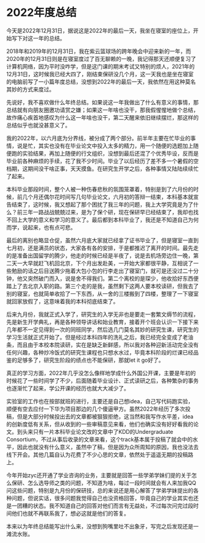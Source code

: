 # 2022年度总结

今天是2022年12月31日，据说这是2022年的最后一天，我坐在寝室的座位上，开始写下对这一年的总结。

2018年和2019年的12月31日，我在紫云篮球场的跨年晚会中迎来新的一年，而2020年的12月31日则是在寝室度过了百无聊赖的一晚，我记得那天还顺便复习了计算机网络，因为平时没咋学，但是这门课的期末考试又特别的烦人，2021年的12月31日，这时候我已经大四了，刚结束保研没几个月，这一天我也是坐在寝室的电脑前写了一小篇年度总结，没想到2022年的最后一天，我依然在用这种莫名其妙的方式来度过。

先说好，我不喜欢做什么年终总结。如果说这一年我做出了什么有意义的事情，那总结就有向朋友圈邀功请赏之嫌；如果这一年啥也没干，那我假惺惺地做个总结，故作痛心疾首地感叹为什么这一年啥也没干，第二天醒来依旧继续摆烂，那这样的总结似乎也就没甚意义了。

我的2022年，以六月底为分界线，被分成了两个部分。前半年主要在忙毕业的事情，说是忙，其实也没有在毕业论文中投入太多的精力，用一个随便的选题加上随便跑的实验结果，再加上随便的行文组织，没想到最后还混了个优秀毕设，反而是毕业前各种麻烦的手续，花了我不少时间。毕业了以后经历了差不多一个暑假的空档期，这期间没干啥正事，天天摸鱼。在研究生开学之后，各种事情又陆陆续续忙了起来。

本科毕业那段时间，整个人被一种伤春悲秋的氛围笼罩着，特别是到了六月份的时候，前几个月还偶尔花时间写几句毕业论文，六月初的答辩一结束，本科基本就宣告结束了，这时候，我又想起了那个困扰了我三年的问题，我上大学究竟是为了什么？前三年一路战战兢兢过来，是为了保个研，现在保研早已经结束了，我却也找不回上大学的意义和学习的意义了。最后都到本科毕业了，我还是不知道自己为何而学，说起来，也有点可悲。

最后的离别也略显仓促，虽然六月底大家就已经拿了证书毕业了，但是寝室一直到七月初，还是满员的状态，大家各有各的安排，于是都推迟了离开的时间。最先走的是准备出国留学的腾少，他走的时候已经是半夜了，说是去机场旁边住一晚，第二天一大早就赶飞机回北京，下个月出发赴美，一开始大家都很平静，互相说了一些勉励的话之后目送腾少拖着大包小包的行李走出了寝室门，就可是还没过二十分钟，他又突然破门而入，说是舍不得我们。第二个离校的是琛少，他收拾好东西便踏上了去北京入职的路。第三个走的是我，虽然剩下这两人要本校读研，但我去了别的寝室，也就简单收拾了一下东西，从一舍的三楼搬到了四楼，整理了一下寝室就回家放假了，这意味着我的本科彻底结束了。

后来九月份，我就正式入学了，研究生的入学无非也是要走一套繁文缛节的流程，先是新生开学典礼，再是各种领导讲话和始业教育，接着开个班会认识一下接下来几年都不一定见得到一次的同班同学，然后选几门莫名其妙的研究生课，研究生的学习生活就正式开始了。但是经过本科四年的洗礼之后，我已经完全变成了老油条，而且由于本校本院读研，实在是缺乏新鲜感，所以我对各种迎新活动完全没有任何兴趣，各种炒冷饭式的研究生课程也只想水水过，毕竟本科阶段的烂课已经品鉴的足够多了，研究生阶段的绩点也不能保研，那就let it go好了。

真正的学习方面，2022年几乎没怎么像样地学成什么外国公开课，主要是年初的时候花了一些时间学了不少，后面随着毕业设计、正式读研之后，各种繁杂的事务也逐渐忙了起来，学公开课的经历也就大大减少了。

实验室的工作也在按部就班的进行，主要还是自己想idea，自己写代码跑实验，顺便有空去应付一下华为项目那边的几个傻逼甲方。虽然2022年经历了多次投稿，但是大部分时候投出去的文章都被狠狠拒绝，这当然和我写作水平差，idea的创新度低有关系，但从收到的一些审稿意见来看，他们也确实没有好好看我的论文。到头来只有一片本科毕业论文改的文章中了KDD的Undergraduate Consortium，不过从事后收录的文章来看，这个track基本属于投稿了就会中的水平，因此也就没有什么意义，虽然中了稿，但是因为众所周知的原因，我也没法去线下开会。其他几篇自认为花费了不少心思的文章，依然处于遥遥无期的投稿路上。

今年开始zyc还开通了学业咨询的业务，主要就是回答一些学弟学妹们提的关于怎么保研、怎么选导师之类的问题，不知道为啥，每过一段时间就会有人来加我QQ问这些问题，特别是九月份的保研技，总的来说还是用心解答了学弟学妹提出的各种问题，但说实话，很多问题我觉得自己也没资格回答，毕竟自己的学业其实也还是一团糟的状态。我不知道自己的回答对他们而言有无益处，不过每次问完过段时间他们也就不再联系我了，想必这就是他们的答复。

本来以为年终总结能写出什么来，没想到狗嘴里吐不出象牙，写完之后发现还是一滩流水账。



